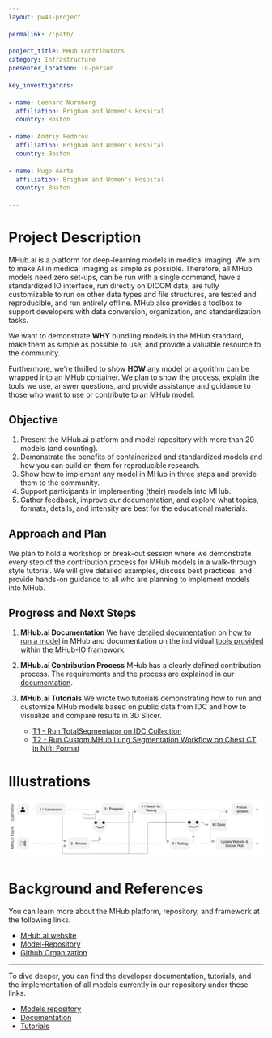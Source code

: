 ```yaml
---
layout: pw41-project

permalink: /:path/

project_title: MHub Contributors
category: Infrastructure
presenter_location: In-person

key_investigators:

- name: Leonard Nürnberg
  affiliation: Brigham and Women's Hospital
  country: Boston

- name: Andriy Fedorov
  affiliation: Brigham and Women's Hospital
  country: Boston

- name: Hugo Aerts
  affiliation: Brigham and Women's Hospital
  country: Boston

---
```


# Project Description

<!-- Add a short paragraph describing the project. -->


MHub.ai is a platform for deep-learning models in medical imaging. We aim to make AI in medical imaging as simple as possible. Therefore, all MHub models need zero set-ups, can be run with a single command, have a standardized IO interface, run directly on DICOM data, are fully customizable to run on other data types and file structures, are tested and reproducible, and run entirely offline. MHub also provides a toolbox to support developers with data conversion, organization, and standardization tasks.

We want to demonstrate **WHY** bundling models in the MHub standard, make them as simple as possible to use, and provide a valuable resource to the community. 

Furthermore, we're thrilled to show **HOW** any model or algorithm can be wrapped into an MHub container. We plan to show the process, explain the tools we use, answer questions, and provide assistance and guidance to those who want to use or contribute to an MHub model.



## Objective

<!-- Describe here WHAT you would like to achieve (what you will have as end result). -->


1. Present the MHub.ai platform and model repository with more than 20 models (and counting).
2. Demonstrate the benefits of containerized and standardized models and how you can build on them for reproducible research.
3. Show how to implement any model in MHub in three steps and provide them to the community.
4. Support participants in implementing (their) models into MHub.
5. Gather feedback, improve our documentation, and explore what topics, formats, details, and intensity are best for the educational materials.



## Approach and Plan

<!-- Describe here HOW you would like to achieve the objectives stated above. -->


We plan to hold a workshop or break-out session where we demonstrate every step of the contribution process for MHub models in a walk-through style tutorial. We will give detailed examples, discuss best practices, and provide hands-on guidance to all who are planning to implement models into MHub.







## Progress and Next Steps

<!-- Update this section as you make progress, describing of what you have ACTUALLY DONE.
     If there are specific steps that you could not complete then you can describe them here, too. -->


1. **MHub.ai Documentation**
We have [detailed documentation](https://github.com/MHubAI/documentation/tree/main) on [how to run a model](https://github.com/MHubAI/documentation/blob/main/documentation/mhub/run_mhub.md) in MHub and documentation on the individual [tools provided within the MHub-IO framework](https://github.com/MHubAI/documentation/blob/main/documentation/mhubio/mhubio_modules.md).

2. **MHub.ai Contribution Process**
MHub has a clearly defined contribution process. 
The requirements and the process are explained in our [documentation](https://github.com/MHubAI/documentation/blob/main/documentation/mhub_contribution/contributing_a_model.md).

4. **MHub.ai Tutorials**
We wrote two tutorials demonstrating how to run and customize MHub models based on public data from IDC and how to visualize and compare results in 3D Slicer.
   - [T1 - Run TotalSegmentator on IDC Collection](https://github.com/MHubAI/documentation/blob/main/tutorials/run_totalsegmentator_on_idc_collection/mhub_tutorial_001.md)
   - [T2 - Run Custom MHub Lung Segmentation Workflow on Chest CT in Nifti Format
](https://github.com/MHubAI/documentation/blob/main/tutorials/run_lungmask_on_chestct_in_nifti_format/mhub_tutorial_002.md)



# Illustrations

<!-- Add pictures and links to videos that demonstrate what has been accomplished. -->


![Mhub Contribution Flowchart](https://raw.githubusercontent.com/MHubAI/documentation/main/documentation/figures/submission_sequence_diagram.png)



# Background and References

<!-- If you developed any software, include link to the source code repository.
     If possible, also add links to sample data, and to any relevant publications. -->



You can learn more about the MHub platform, repository, and framework at the following links.
- [MHub.ai website](https://mhub.ai)
- [Model-Repository](https://mhub.ai/models)
- [Github Organization](https://github.com/MHubAI/)

---

To dive deeper, you can find the developer documentation, tutorials, and the implementation of all models currently in our repository under these links.
- [Models repository](https://github.com/MHubAI/mdoels)
- [Documentation](https://github.com/MHubAI/documentation)
- [Tutorials](https://github.com/MHubAI/documentation/tree/main/tutorials)

